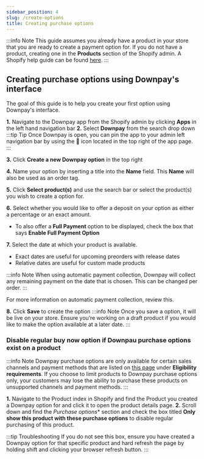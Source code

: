 ```yaml
---
sidebar_position: 4
slug: /create-options
title: Creating purchase options
---
```


:::info Note
This guide assumes you already have a product in your store that you are ready to create a payment option for. If you do not have a product, creating one in the **Products** section of the Shopify admin. A Shopify help guide can be found [here](https://help.shopify.com/en/manual/products/add-update-products).
:::

## Creating purchase options using Downpay's interface

The goal of this guide is to help you create your first option using Downpay's interface.

**1.** Navigate to the Downpay app from the Shopify admin by clicking **Apps** in the left hand navigation bar
**2.** Select **Downpay** from the search drop down
:::tip Tip
Once Downpay is open, you can pin the app to your admin left navigation bar by using the 📌 icon located in the top right of the app page.
:::

**3.** Click **Create a new Downpay option** in the top right

**4.** Name your option by inserting a title into the **Name** field. This **Name** will also be used as an order tag.

**5.** Click **Select product(s)** and use the search bar or select the product(s) you wish to create a option for.

**6.** Select whether you would like to offer a deposit on your option as either a percentage or an exact amount.

- To also offer a **Full Payment** option to be displayed, check the box that says **Enable Full Payment Option**


**7.** Select the date at which your product is available.
- Exact dates are useful for upcoming preorders with release dates
- Relative dates are useful for custom made products

:::info Note
  When using automatic payment collection, Downpay will collect any remaining payment on the date that is chosen. This can be changed per order.
::: 

For more information on automatic payment collection, review this.

**8.** Click **Save** to create the option
:::info Note
Once you save a option, it will be live on your store. Ensure you’re working on a draft product if you would like to make the option available at a later date.
:::


### Disable regular buy now option if Downpau purchase options exist on a product

:::info Note
Downpay purchase options are only available for certain sales channels and payment methods that are listed on [this page](https://help.shopify.com/en/manual/products/purchase-options/subscriptions/setup#subscription-products) under **Eligibility requirements**. If you choose to limit products to Downpay purchase options only, your customers may lose the ability to purchase these products on unsupported channels and payment methods.
:::

**1.** Navigate to the Product index in Shopify and find the Product you created a Downpay option for and click it to open the product details page.
**2.** Scroll down and find the *Purchase options** section and check the box titled **Only show this product with these purchase options** to disable regular purchasing of this product.

:::tip Troubleshooting
 If you do not see this box, ensure you have created a Downpay option for that specific product and hard refresh the page by holding shift and clicking your browser refresh button.
 :::





